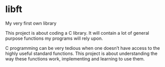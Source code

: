 # libft
My very first own library

This project is about coding a C library. It will contain a lot of general purpose 
functions my programs will rely upon.

C programming can be very tedious when one doesn’t have access to the highly useful
standard functions. This project is about understanding the way these functions work,
implementing and learning to use them.
